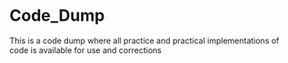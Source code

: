 # Code_Dump
This is a code dump where all practice and practical implementations of code is available for use and corrections

